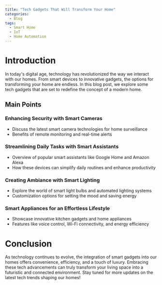```yaml
---
title: "Tech Gadgets That Will Transform Your Home"
categories:
  - Blog
tags:
  - Smart Home
  - IoT
  - Home Automation
---
```


# Introduction
In today's digital age, technology has revolutionized the way we interact with our homes. From smart devices to innovative gadgets, the options for transforming your home are endless. In this blog post, we explore some tech gadgets that are set to redefine the concept of a modern home.

## Main Points
### Enhancing Security with Smart Cameras
- Discuss the latest smart camera technologies for home surveillance
- Benefits of remote monitoring and real-time alerts

### Streamlining Daily Tasks with Smart Assistants
- Overview of popular smart assistants like Google Home and Amazon Alexa
- How these devices can simplify daily routines and enhance productivity

### Creating Ambiance with Smart Lighting
- Explore the world of smart light bulbs and automated lighting systems
- Customization options for setting the mood and saving energy

### Smart Appliances for an Effortless Lifestyle
- Showcase innovative kitchen gadgets and home appliances
- Features like voice control, Wi-Fi connectivity, and energy efficiency

# Conclusion
As technology continues to evolve, the integration of smart gadgets into our homes offers convenience, efficiency, and a touch of luxury. Embracing these tech advancements can truly transform your living space into a futuristic and connected environment. Stay tuned for more updates on the latest tech trends shaping our homes!
